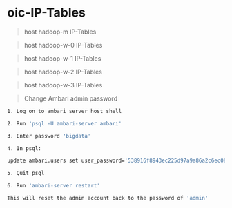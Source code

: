 # oic-IP-Tables

> host hadoop-m IP-Tables

> host hadoop-w-0 IP-Tables

> host hadoop-w-1 IP-Tables

> host hadoop-w-2 IP-Tables

> host hadoop-w-3 IP-Tables

> Change Ambari admin password

```sh
1. Log on to ambari server host shell

2. Run 'psql -U ambari-server ambari'

3. Enter password 'bigdata'

4. In psql:

update ambari.users set user_password='538916f8943ec225d97a9a86a2c6ec0818c1cd400e09e03b660fdaaec4af29ddbb6f2b1033b81b00' where user_name='admin'

5. Quit psql

6. Run 'ambari-server restart'

This will reset the admin account back to the password of 'admin'
``` 

